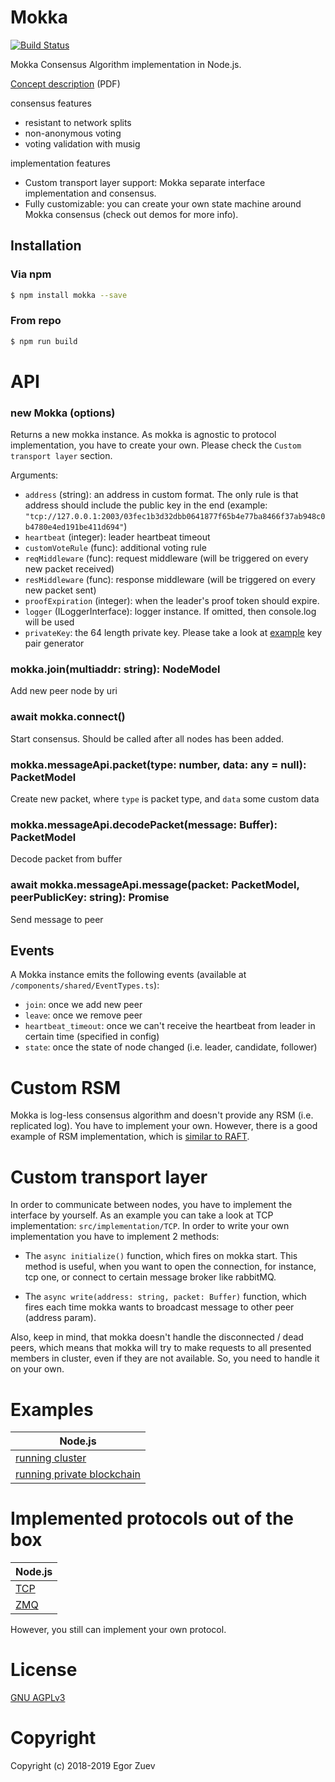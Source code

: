 # Mokka

 [![Build Status](https://travis-ci.org/ega-forever/mokka.svg?branch=master)](https://travis-ci.org/ega-forever/mokka) 

Mokka Consensus Algorithm implementation in Node.js.

[Concept description](https://arxiv.org/ftp/arxiv/papers/1901/1901.08435.pdf) (PDF)

consensus features
* resistant to network splits
* non-anonymous voting
* voting validation with musig

implementation features
* Custom transport layer support: Mokka separate interface implementation and consensus.
* Fully customizable: you can create your own state machine around Mokka consensus (check out demos for more info).

## Installation

### Via npm
```bash
$ npm install mokka --save
```

### From repo
```bash
$ npm run build
```

# API

### new Mokka (options)

Returns a new mokka instance. As mokka is agnostic to protocol implementation, 
you have to create your own.
Please check the ``Custom transport layer`` section.

Arguments:

* `address` (string):  an address in custom format. The only rule is that address should include the public key in the end
 (example: `"tcp://127.0.0.1:2003/03fec1b3d32dbb0641877f65b4e77ba8466f37ab948c0b4780e4ed191be411d694"`)
* `heartbeat` (integer): leader heartbeat timeout
* `customVoteRule` (func): additional voting rule
* `reqMiddleware` (func): request middleware (will be triggered on every new packet received)
* `resMiddleware` (func): response middleware (will be triggered on every new packet sent)
* `proofExpiration` (integer): when the leader's proof token should expire.
* `logger` (ILoggerInterface): logger instance. If omitted, then console.log will be used
* `privateKey`: the 64 length private key. Please take a look at [example](examples/node/decentralized-ganache/src/gen_keys.ts) key pair generator

### mokka.join(multiaddr: string): NodeModel

Add new peer node by uri

### await mokka.connect()

Start consensus. Should be called after all nodes has been added.

### mokka.messageApi.packet(type: number, data: any = null): PacketModel

Create new packet, where ``type`` is packet type, and ``data`` some custom data

### mokka.messageApi.decodePacket(message: Buffer): PacketModel

Decode packet from buffer

### await mokka.messageApi.message(packet: PacketModel, peerPublicKey: string): Promise<void>

Send message to peer

## Events

A Mokka instance emits the following events (available at ``/components/shared/EventTypes.ts``):

* `join`: once we add new peer
* `leave`: once we remove peer
* `heartbeat_timeout`: once we can't receive the heartbeat from leader in certain time (specified in config)
* `state`: once the state of node changed (i.e. leader, candidate, follower)

# Custom RSM

Mokka is log-less consensus algorithm and doesn't provide any RSM (i.e. replicated log). You have to implement your own. 
However, there is a good example of RSM implementation, which is [similar to RAFT](examples/node/cluster/README.md).

# Custom transport layer

In order to communicate between nodes, you have to implement the interface by yourself. As an example you can take a look at TCP implementation: ```src/implementation/TCP```.
 In order to write your own implementation you have to implement 2 methods:
 
* The ```async initialize()``` function, which fires on mokka start. This method is useful, when you want to open the connection, for instance, tcp one, or connect to certain message broker like rabbitMQ.

* The ```async write(address: string, packet: Buffer)``` function, which fires each time mokka wants to broadcast message to other peer (address param).

Also, keep in mind, that mokka doesn't handle the disconnected / dead peers, which means that mokka will try to make requests to all presented members in cluster, 
even if they are not available. So, you need to handle it on your own.

# Examples

| Node.js |
| --- | 
| [running cluster](examples/node/cluster/README.md) |
| [running private blockchain](examples/node/decentralized-ganache/README.md) | -

# Implemented protocols out of the box


| Node.js | 
| --- | 
| [TCP](src/implementation/TCP.ts) | 
| [ZMQ](src/implementation/ZMQ.ts) | 


However, you still can implement your own protocol.

# License

[GNU AGPLv3](LICENSE)

# Copyright

Copyright (c) 2018-2019 Egor Zuev